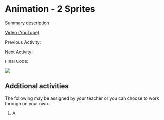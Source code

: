 # Animation - 2 Sprites

Summary description

[Video (YouTube)]()



Previous Activity: []()



Next Activity: []()



Final Code:



<img src="final.jpg">



## Additional activities

The following may be assigned by your teacher or you can choose to work through on your own.



1. A
